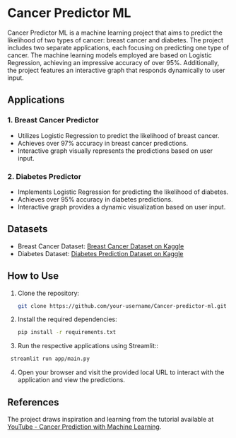 # Cancer Predictor ML

Cancer Predictor ML is a machine learning project that aims to predict the likelihood of two types of cancer: breast cancer and diabetes. The project includes two separate applications, each focusing on predicting one type of cancer. The machine learning models employed are based on Logistic Regression, achieving an impressive accuracy of over 95%. Additionally, the project features an interactive graph that responds dynamically to user input.

## Applications

### 1. Breast Cancer Predictor
- Utilizes Logistic Regression to predict the likelihood of breast cancer.
- Achieves over 97% accuracy in breast cancer predictions.
- Interactive graph visually represents the predictions based on user input.

### 2. Diabetes Predictor
- Implements Logistic Regression for predicting the likelihood of diabetes.
- Achieves over 95% accuracy in diabetes predictions.
- Interactive graph provides a dynamic visualization based on user input.

## Datasets
- Breast Cancer Dataset: [Breast Cancer Dataset on Kaggle](https://www.kaggle.com/datasets/yasserh/breast-cancer-dataset)
- Diabetes Dataset: [Diabetes Prediction Dataset on Kaggle](https://www.kaggle.com/datasets/iammustafatz/diabetes-prediction-dataset)

## How to Use

1. Clone the repository:
   ```bash
   git clone https://github.com/your-username/Cancer-predictor-ml.git
   ```

2. Install the required dependencies:
   ```bash
   pip install -r requirements.txt
   ```

3. Run the respective applications using Streamlit::
  ```bash
   streamlit run app/main.py 
  ```
    

4. Open your browser and visit the provided local URL to interact with the application and view the predictions.

## References
The project draws inspiration and learning from the tutorial available at [YouTube - Cancer Prediction with Machine Learning](https://www.youtube.com/watch?v=NfwfiyMi1lk&t=2216s).
